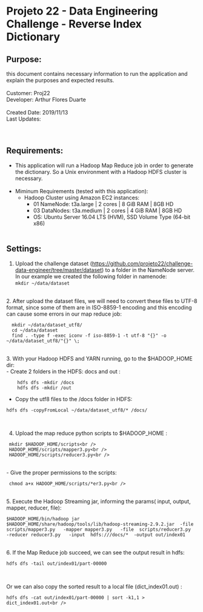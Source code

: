 # Projeto 22 - Data Engineering Challenge - Reverse Index Dictionary <br>

## Purpose: 
  this document contains necessary information to run the application and explain the purposes and expected results.<br />
<br />
Customer: Proj22 <br />
Developer: Arthur Flores Duarte <br />
<br />
Created Date: 2019/11/13 <br />
Last Updates:  <br />
<br /><br />

## Requirements:
- This application will run a Hadoop Map Reduce job in order to generate the dictionary. So a Unix environment with a Hadoop HDFS cluster is necessary. <br /><br />
- Miminum Requirements (tested with this application):
  - Hadoop Cluster using Amazon EC2 instances:
    - 01 NameNode:  t3a.large	 | 2 cores | 8 GiB RAM | 8GB HD
    - 03 DataNodes: t3a.medium | 2 cores | 4 GiB RAM | 8GB HD
    - OS: Ubuntu Server 16.04 LTS (HVM), SSD Volume Type (64-bit x86)
  <br /><br />
  
## Settings:
1. Upload the challenge dataset (https://github.com/projeto22/challenge-data-engineer/tree/master/dataset) to a folder in the NameNode server. In our example we created the following folder in namenode: <br />
  ` mkdir ~/data/dataset  `
  <br />
2. After upload the dataset files, we will need to convert these files to UTF-8 format, since some of them are in ISO-8859-1 encoding and this encoding can cause some errors in our map reduce job: 

  ```
    mkdir ~/data/dataset_utf8/ 
    cd ~/data/dataset  
    find . -type f -exec iconv -f iso-8859-1 -t utf-8 "{}" -o ~/data/dataset_utf8/"{}" \; 
  ```

<br />
3. With your Hadoop HDFS and YARN running, go to the $HADOOP_HOME dir:<br />
  - Create 2 folders in the HDFS: docs and out :
  
  ``` 
      hdfs dfs -mkdir /docs
      hdfs dfs -mkdir /out 
   ```
   
  - Copy the utf8 files to the /docs folder in HDFS:
  
  ` hdfs dfs -copyFromLocal ~/data/dataset_utf8/* /docs/ `
  
<br />

4. Upload the map reduce python scripts to $HADOOP_HOME :

```
 mkdir $HADOOP_HOME/scripts<br />
 HADOOP_HOME/scripts/mapper3.py<br />
 HADOOP_HOME/scripts/reducer3.py<br />
```

<br />
  - Give the proper permissions to the scripts:<br />

```
 chmod a+x HADOOP_HOME/scripts/*er3.py<br />
``` 

<br />
5. Execute the Hadoop Streaming jar, informing the params( input, output, mapper, reducer, file): <br />

```
$HADOOP_HOME/bin/hadoop jar $HADOOP_HOME/share/hadoop/tools/lib/hadoop-streaming-2.9.2.jar  -file scripts/mapper3.py   -mapper mapper3.py   -file  scripts/reducer3.py  -reducer reducer3.py   -input  hdfs:///docs/*  -output out/index01
```

<br />
6. If the Map Reduce job succeed, we can see the output result in hdfs:<br />

` hdfs dfs -tail out/index01/part-00000 `

<br />

Or we can also copy the sorted result to a local file (dict_index01.out) :<br />

` hdfs dfs -cat out/index01/part-00000 | sort -k1,1 > dict_index01.out<br /> `

<br /><br />
